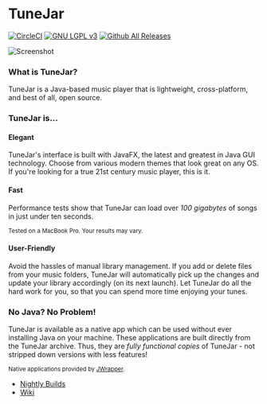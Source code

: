# TuneJar
[![CircleCI](https://circleci.com/gh/sudiamanj/TuneJar.svg?style=shield)](https://circleci.com/gh/sudiamanj/TuneJar) [![GNU LGPL v3](https://img.shields.io/badge/license-LGPLv3-blue.svg)](http://www.gnu.org/licenses/lgpl-3.0-standalone.html) [![Github All Releases](https://img.shields.io/github/downloads/sudiamanj/TuneJar/total.svg?maxAge=2592000)](https://github.com/sudiamanj/TuneJar/releases)

![Screenshot](http://sudicode.com/images/screenshot.png)

### [<span class="octicon octicon-link"></span>](#what-is-tunejar)What is TuneJar?
TuneJar is a Java-based music player that is lightweight, cross-platform, and best of all, open source.

### [<span class="octicon octicon-link"></span>](#why-tunejar)TuneJar is...

#### Elegant
TuneJar's interface is built with JavaFX, the latest and greatest in Java GUI technology. Choose from various modern themes that look great on any OS. If you're looking for a true 21st century music player, this is it.

#### Fast
Performance tests show that TuneJar can load over *100 gigabytes* of songs in just under ten seconds.

<sup>Tested on a MacBook Pro. Your results may vary.</sup>

#### User-Friendly
Avoid the hassles of manual library management. If you add or delete files from your music folders, TuneJar will automatically pick up the changes and update your library accordingly (on its next launch). Let TuneJar do all the hard work for you, so that you can spend more time enjoying your tunes.

### [<span class="octicon octicon-link"></span>](#no-java-no-problem)No Java? No Problem!
TuneJar is available as a native app which can be used without ever installing Java on your machine. These applications are built directly from the TuneJar archive. Thus, they are *fully functional copies* of TuneJar - not stripped down versions with less features!

<sup>Native applications provided by [JWrapper](http://www.jwrapper.com/).</sup>

* [Nightly Builds](https://github.com/sudiamanj/TuneJar/wiki/Nightly-Builds)
* [Wiki](https://github.com/sudiamanj/TuneJar/wiki)
